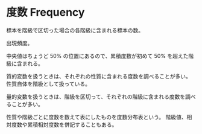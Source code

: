 # 度数 Frequency

標本を階級で区切った場合の各階級に含まれる標本の数。

出現頻度。

中央値はちょうど 50% の位置にあるので、累積度数が初めて 50% を超えた階級に含まれる。

質的変数を扱うときは、それぞれの性質に含まれる度数を調べることが多い。
性質自体を階級として扱っている。

量的変数を扱うときは、階級を区切って、それぞれの階級に含まれる度数を調べることが多い。

性質や階級ごとに度数を数えて表にしたものを度数分布表という。
階級値、相対度数や累積相対度数を併記することもある。
